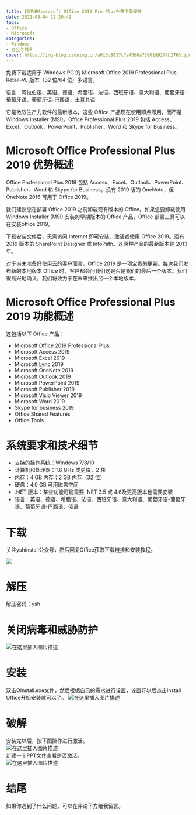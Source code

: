 ```yaml
---
title: 超详细Microsoft Office 2019 Pro Plus免费下载安装
date: 2021-09-04 12:20:49
tags:
- Office
- Microsoft
categories:
- Windows 
- 办公与PDF
cover: https://img-blog.csdnimg.cn/a013d8037c7e4060a73901d92ffb2763.jpg
---
```


免费下载适用于 Windows PC 的 Microsoft Office 2019 Professional Plus Retail-VL 版本（32 位/64 位）多语言。

语言：阿拉伯语、英语、德语、希腊语、法语、西班牙语、意大利语、葡萄牙语-葡萄牙语、葡萄牙语-巴西语、土耳其语

它是微软生产力软件的最新版本。这些 Office 产品现在使用即点即用，而不是 Windows Installer (MSI)。Office Professional Plus 2019 包括 Access、Excel、Outlook、PowerPoint、Publisher、Word 和 Skype for Business。

# Microsoft Office Professional Plus 2019 优势概述
Office Professional Plus 2019 包括 Access、Excel、Outlook、PowerPoint、Publisher、Word 和 Skype for Business。没有 2019 版的 OneNote，但 OneNote 2016 可用于 Office 2019。

我们建议您在部署 Office 2019 之前卸载现有版本的 Office。如果您要卸载使用 Windows Installer (MSI) 安装的早期版本的 Office 产品，Office 部署工具可以在安装office 2019。

下载安装文件后，无需访问 Internet 即可安装、激活或使用 Office 2019。没有 2019 版本的 SharePoint Designer 或 InfoPath。这两种产品的最新版本是 2013 年。

对于尚未准备好使用云的客户而言，Office 2019 是一项宝贵的更新。每次我们发布新的本地版本 Office 时，客户都会问我们这是否是我们的最后一个版本。我们很高兴地确认，我们将致力于在未来推出另一个本地版本。

# Microsoft Office Professional Plus 2019 功能概述
这包括以下 Office 产品：

- Microsoft Office 2019 Professional Plus
- Microsoft Access 2019
- Microsoft Excel 2019
- Microsoft Lync 2019
- Microsoft OneNote 2019
- Microsoft Outlook 2019
- Microsoft PowerPoint 2019
- Microsoft Publisher 2019
- Microsoft Visio Viewer 2019
- Microsoft Word 2019
- Skype for business 2019
- Office Shared Features
- Office Tools

# 系统要求和技术细节
- 支持的操作系统：Windows 7/8/10
- 计算机和处理器：1.6 GHz 或更快，2 核
- 内存：4 GB 内存；2 GB 内存（32 位）
- 硬盘：4.0 GB 可用磁盘空间
- .NET 版本：某些功能可能需要. NET 3.5 或 4.6及更高版本也需要安装
- 语言：英语、德语、希腊语、法语、西班牙语、意大利语、葡萄牙语-葡萄牙语、葡萄牙语-巴西语、俄语

# 下载
关注yshinstall公众号，然后回复Office获取下载链接和安装教程。

![](https://img-blog.csdnimg.cn/f824f9d6c4ca40549a3d02de1938c17c.jpg#pic_center)

# 解压
解压密码：ysh

# 关闭病毒和威胁防护
![在这里插入图片描述](https://img-blog.csdnimg.cn/000b6e5c74f14b5db954574cb8881835.png)

# 安装
双击OInstall.exe文件，然后根据自己的需求进行设置，设置好以后点击Install Office开始安装就可以了。
![在这里插入图片描述](https://img-blog.csdnimg.cn/a0029025c0c84e199e1a3fc1dcf7f973.png)

# 破解
安装完以后，按下图操作进行激活。   
![在这里插入图片描述](https://img-blog.csdnimg.cn/743e289e76694c859216853dadae2d4e.png)   
新建一个PPT文件查看是否激活。   
![在这里插入图片描述](https://img-blog.csdnimg.cn/5b53e3ccc65846c79cd9a5ff95b73ddc.png)   

# 结尾
如果你遇到了什么问题，可以在评论下方给我留言。
